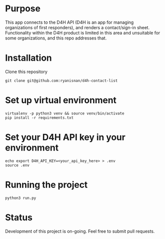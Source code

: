 # Purpose

This app connects to the D4H API (D4H is an app for managing organizations of first responders), and renders a contact/sign-in sheet. Functionality within the D4H product is limited in this area and unsuitable for some organizations, and this repo addresses that.

# Installation

Clone this repository

`git clone git@github.com:ryanisnan/d4h-contact-list`

# Set up virtual environment

```
virtualenv -p python3 venv && source venv/bin/activate
pip install -r requirements.txt
```

# Set your D4H API key in your environment

```
echo export D4H_API_KEY=<your_api_key_here> > .env
source .env
```

# Running the project

`python3 run.py`

# Status

Development of this project is on-going. Feel free to submit pull requests.
